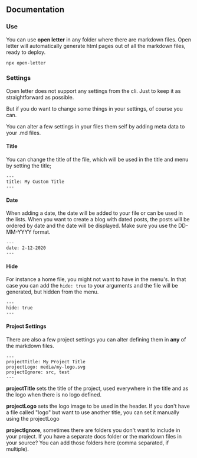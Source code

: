 ## Documentation

### Use

You can use **open letter** in any folder where there are markdown files. Open letter will automatically generate html pages out of all the markdown files, ready to deploy.

```bash
npx open-letter
```

### Settings

Open letter does not support any settings from the cli. Just to keep it as straightforward as possible.

But if you do want to change some things in your settings, of course you can.

You can alter a few settings in your files them self by adding meta data to your .md files.

#### Title

You can change the title of the file, which will be used in the title and menu by setting the title;

```
---
title: My Custom Title
---
```

#### Date

When adding a date, the date will be added to your file or can be used in the lists. When you want to create a blog with dated posts, the posts will be ordered by date and the date will be displayed. Make sure you use the DD-MM-YYYY format.

```
---
date: 2-12-2020
---
```

#### Hide

For instance a home file, you might not want to have in the menu's. In that case you can add the `hide: true` to your arguments and the file will be generated, but hidden from the menu.

```
---
hide: true
---
```

#### Project Settings

There are also a few project settings you can alter defining them in **any** of the markdown files.

```
---
projectTitle: My Project Title
projectLogo: media/my-logo.svg
projectIgnore: src, test
---
```

**projectTitle** sets the title of the project, used everywhere in the title and as the logo when there is no logo defined.

**projectLogo** sets the logo image to be used in the header. If you don't have a file called "logo" but want to use another title, you can set it manually using the projectLogo

**projectIgnore**, sometimes there are folders you don't want to include in your project. If you have a separate docs folder or the markdown files in your source? You can add those folders here (comma separated, if multiple).
